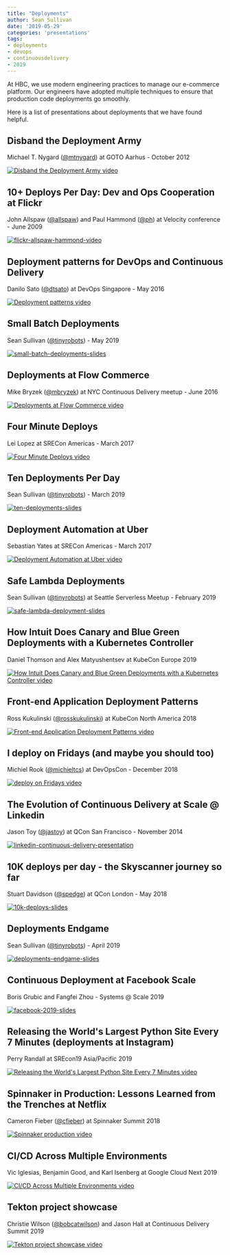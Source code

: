 ```yaml
---
title: "Deployments"
author: Sean Sullivan
date: '2019-05-29'
categories: 'presentations'
tags:
- deployments
- devops
- continuousdelivery
- 2019
---
```


At HBC, we use modern engineering practices to manage our e-commerce platform. Our engineers have adopted multiple techniques to ensure that production code deployments go smoothly.

Here is a list of presentations about deployments that we have found helpful.

## Disband the Deployment Army
Michael T. Nygard ([@mtnygard](https://twitter.com/mtnygard)) at GOTO Aarhus - October 2012

[![Disband the Deployment Army video](https://img.youtube.com/vi/Luskg9ES9qI/0.jpg)](https://www.youtube.com/watch?v=Luskg9ES9qI "Disband the Deployment Army")

## 10+ Deploys Per Day: Dev and Ops Cooperation at Flickr
John Allspaw ([@allspaw](https://twitter.com/allspaw)) and Paul Hammond ([@ph](https://twitter.com/ph)) at Velocity conference - June 2009

[![flickr-allspaw-hammond-video](https://img.youtube.com/vi/LdOe18KhtT4/0.jpg)](https://www.youtube.com/watch?v=LdOe18KhtT4 "10+ Deploys Per Day: Dev and Ops Cooperation at Flickr")

## Deployment patterns for DevOps and Continuous Delivery
Danilo Sato ([@dtsato](https://twitter.com/dtsato)) at DevOps Singapore - May 2016

[![Deployment patterns video](https://img.youtube.com/vi/eBRspUcDCTc/0.jpg)](https://www.youtube.com/watch?v=eBRspUcDCTc "Deployment patterns for DevOps and Continuous Delivery")

## Small Batch Deployments
Sean Sullivan ([@tinyrobots](https://twitter.com/tinyrobots)) - May 2019

[![small-batch-deployments-slides](./assets/images/deployments-2019/small-batch-deployments-2019-05-17-480.png)](https://speakerdeck.com/sullis/small-batch-deployments-2019-05-17 "Small Batch Deployments")

## Deployments at Flow Commerce
Mike Bryzek ([@mbryzek](https://twitter.com/mbryzek)) at NYC Continuous Delivery meetup - June 2016

[![Deployments at Flow Commerce video](https://img.youtube.com/vi/IEaA5AhS-ZY/0.jpg)](https://www.youtube.com/watch?v=IEaA5AhS-ZY "Deployments at Flow Commerce")

## Four Minute Deploys
Lei Lopez at SRECon Americas - March 2017

[![Four Minute Deploys video](https://img.youtube.com/vi/Vt82CWplMzk/0.jpg)](https://www.youtube.com/watch?v=Vt82CWplMzk "Four Minute Deploys")

## Ten Deployments Per Day
Sean Sullivan ([@tinyrobots](https://twitter.com/tinyrobots)) - March 2019

[![ten-deployments-slides](./assets/images/deployments-2019/ten-deployments-2019-03-21-480.png)](https://speakerdeck.com/sullis/ten-deployments-per-day-2019-03-21 "Ten Deployments Per Day")

## Deployment Automation at Uber
Sebastian Yates at SRECon Americas - March 2017

[![Deployment Automation at Uber video](https://img.youtube.com/vi/4A4SLk1PRvg/0.jpg)](https://www.youtube.com/watch?v=4A4SLk1PRvg "Deployment Automation at Uber")

## Safe Lambda Deployments
Sean Sullivan ([@tinyrobots](https://twitter.com/tinyrobots)) at Seattle Serverless Meetup - February 2019

[![safe-lambda-deployment-slides](./assets/images/deployments-2019/safe-lambda-deployments-seattle-2019-02-21-480.png)](https://speakerdeck.com/sullis/safe-lambda-deployments-seattle-2019-02-21 "Safe Lambda Deployments")

## How Intuit Does Canary and Blue Green Deployments with a Kubernetes Controller
Daniel Thomson and Alex Matyushentsev at KubeCon Europe 2019

[![How Intuit Does Canary and Blue Green Deployments with a Kubernetes Controller video](https://img.youtube.com/vi/yeVkTTO9nOA/0.jpg)](https://www.youtube.com/watch?v=yeVkTTO9nOA "How Intuit Does Canary and Blue Green Deployments with a Kubernetes Controller")

## Front-end Application Deployment Patterns
Ross Kukulinski ([@rosskukulinski](https://twitter.com/rosskukulinski)) at KubeCon North America 2018

[![Front-end Application Deployment Patterns video](https://img.youtube.com/vi/Iih80xqpHcM/0.jpg)](https://www.youtube.com/watch?v=Iih80xqpHcM "Front-end Application Deployment Patterns")

## I deploy on Fridays (and maybe you should too)
Michiel Rook ([@michieltcs](https://twitter.com/michieltcs)) at DevOpsCon - December 2018

[![deploy on Fridays video](https://img.youtube.com/vi/cEKKf_XFkxg/0.jpg)](https://www.youtube.com/watch?v=cEKKf_XFkxg "I deploy on Fridays")

## The Evolution of Continuous Delivery at Scale @ Linkedin
Jason Toy ([@jastoy](https://www.linkedin.com/in/jastoy/)) at QCon San Francisco - November 2014

[![linkedin-continuous-delivery-presentation](./assets/images/deployments-2019/linkedin-evolution-continuous-delivery-480.png)](https://www.infoq.com/presentations/cd-linkedin/ "The Evolution of Continuous Delivery at Scale @ Linkedin")

## 10K deploys per day - the Skyscanner journey so far
Stuart Davidson ([@spedge](https://twitter.com/spedge)) at QCon London - May 2018

[![10k-deploys-slides](./assets/images/deployments-2019/skyscanner-10k-deploys-per-day-480.png)](https://www.infoq.com/presentations/12k-deployments-day "10K deploys per day - the Skyscanner journey so far")

## Deployments Endgame
Sean Sullivan ([@tinyrobots](https://twitter.com/tinyrobots)) - April 2019

[![deployments-endgame-slides](./assets/images/deployments-2019/deployments-endgame-2019-04-26-480.png)](https://speakerdeck.com/sullis/deployments-endgame-2019-04-26 "Deployments Endgame")

## Continuous Deployment at Facebook Scale
Boris Grubic and Fangfei Zhou - Systems @ Scale 2019

[![facebook-2019-slides](./assets/images/deployments-2019/Systems__Scale_2019__Continuous_Deployment_at_Facebook_Scale-480.png)](https://atscaleconference.com/videos/systems-scale-2019-continuous-deployment-at-facebook-scale/ "Continuous Deployment at Facebook Scale")

## Releasing the World's Largest Python Site Every 7 Minutes (deployments at Instagram)
Perry Randall at SREcon19 Asia/Pacific 2019

[![Releasing the World's Largest Python Site Every 7 Minutes video](https://img.youtube.com/vi/WtT2ksuNDaI/0.jpg)](https://www.youtube.com/watch?v=WtT2ksuNDaI "Releasing the World's Largest Python Site Every 7 Minutes")

## Spinnaker in Production: Lessons Learned from the Trenches at Netflix
Cameron Fieber ([@cfieber](https://twitter.com/cfieber)) at Spinnaker Summit 2018

[![Spinnaker production video](https://img.youtube.com/vi/Cqk2QkYDlx8/0.jpg)](https://www.youtube.com/watch?v=Cqk2QkYDlx8 "Spinnaker in Production: Lessons Learned from the Trenches at Netflix")

## CI/CD Across Multiple Environments
Vic Iglesias, Benjamin Good, and Karl Isenberg at Google Cloud Next 2019

[![CI/CD Across Multiple Environments video](https://img.youtube.com/vi/rt287-94Pq4/0.jpg)](https://www.youtube.com/watch?v=rt287-94Pq4 "CI/CD Across Multiple Environments")

## Tekton project showcase
Christie Wilson ([@bobcatwilson](https://twitter.com/bobcatwilson)) and Jason Hall at Continuous Delivery Summit 2019

[![Tekton project showcase video](https://img.youtube.com/vi/V0LpYdnTpsg/0.jpg)](https://www.youtube.com/watch?v=V0LpYdnTpsg "Tekton project showcase")
